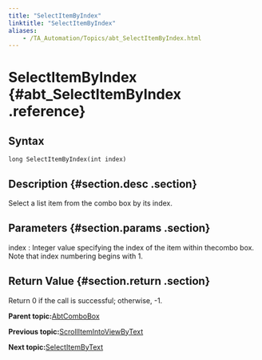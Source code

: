 ```yaml
--- 
title: "SelectItemByIndex"
linktitle: "SelectItemByIndex"
aliases: 
    - /TA_Automation/Topics/abt_SelectItemByIndex.html
---
```

# SelectItemByIndex {#abt_SelectItemByIndex .reference}

## Syntax

`long SelectItemByIndex(int index)`

## Description {#section.desc .section}

Select a list item from the combo box by its index.

## Parameters {#section.params .section}

index
:   Integer value specifying the index of the item within thecombo box. Note that index numbering begins with 1.

## Return Value {#section.return .section}

Return 0 if the call is successful; otherwise, -1.

**Parent topic:**[AbtComboBox](../../TA_Automation/Topics/abt_AbtComboBox.html)

**Previous topic:**[ScrollItemIntoViewByText](../../TA_Automation/Topics/abt_ScrollItemIntoView_2.html)

**Next topic:**[SelectItemByText](../../TA_Automation/Topics/abt_SelectItemByText.html)

